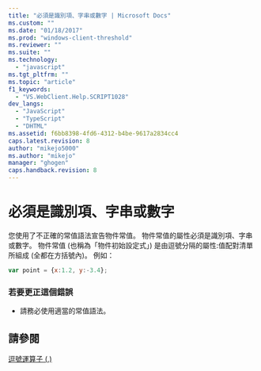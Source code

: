 ```yaml
---
title: "必須是識別項、字串或數字 | Microsoft Docs"
ms.custom: ""
ms.date: "01/18/2017"
ms.prod: "windows-client-threshold"
ms.reviewer: ""
ms.suite: ""
ms.technology: 
  - "javascript"
ms.tgt_pltfrm: ""
ms.topic: "article"
f1_keywords: 
  - "VS.WebClient.Help.SCRIPT1028"
dev_langs: 
  - "JavaScript"
  - "TypeScript"
  - "DHTML"
ms.assetid: f6bb8398-4fd6-4312-b4be-9617a2834cc4
caps.latest.revision: 8
author: "mikejo5000"
ms.author: "mikejo"
manager: "ghogen"
caps.handback.revision: 8
---
```

# 必須是識別項、字串或數字
您使用了不正確的常值語法宣告物件常值。  物件常值的屬性必須是識別項、字串或數字。  物件常值 \(也稱為「物件初始設定式」\) 是由逗號分隔的屬性:值配對清單所組成 \(全都在方括號內\)。  例如：  
  
```javascript  
var point = {x:1.2, y:-3.4};  
```  
  
### 若要更正這個錯誤  
  
-   請務必使用適當的常值語法。  
  
## 請參閱  
 [逗號運算子 \(,\)](../../javascript/reference/comma-operator-decrement-javascript.md)